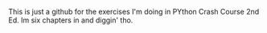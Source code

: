 This is just a github for the exercises I'm doing in PYthon Crash Course 2nd Ed. Im six chapters in and diggin' tho. 
